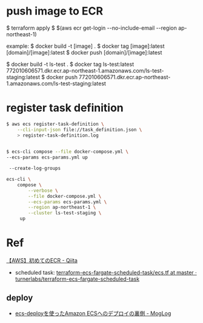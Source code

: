 
# push image to ECR
$ terraform apply
$ $(aws ecr get-login --no-include-email --region ap-northeast-1)

example:
$ docker build -t [image] .
$ docker tag [image]:latest [domain]/[image]:latest
$ docker push [domain]/[image]:latest

$ docker build -t ls-test .
$ docker tag ls-test:latest 772010606571.dkr.ecr.ap-northeast-1.amazonaws.com/ls-test-staging:latest
$ docker push 772010606571.dkr.ecr.ap-northeast-1.amazonaws.com/ls-test-staging:latest



# register task definition
```bash
$ aws ecs register-task-definition \
    --cli-input-json file://task_definition.json \
    > register-task-definition.log
    

$ ecs-cli compose --file docker-compose.yml \
--ecs-params ecs-params.yml up

 --create-log-groups

ecs-cli \
    compose \
        --verbose \
        --file docker-compose.yml \
        --ecs-params ecs-params.yml \
        --region ap-northeast-1 \
        --cluster ls-test-staging \
     up

```
        

# Ref
[【AWS】初めてのECR - Qiita](https://qiita.com/3utama/items/b19e2239edb6996a735f)

- scheduled task: [terraform-ecs-fargate-scheduled-task/ecs.tf at master · turnerlabs/terraform-ecs-fargate-scheduled-task](https://github.com/turnerlabs/terraform-ecs-fargate-scheduled-task/blob/master/env/dev/ecs.tf)

## deploy
- [ecs-deployを使ったAmazon ECSへのデプロイの裏側 - MogLog](https://sandragon.hatenablog.com/entry/2019/04/14/211209)

